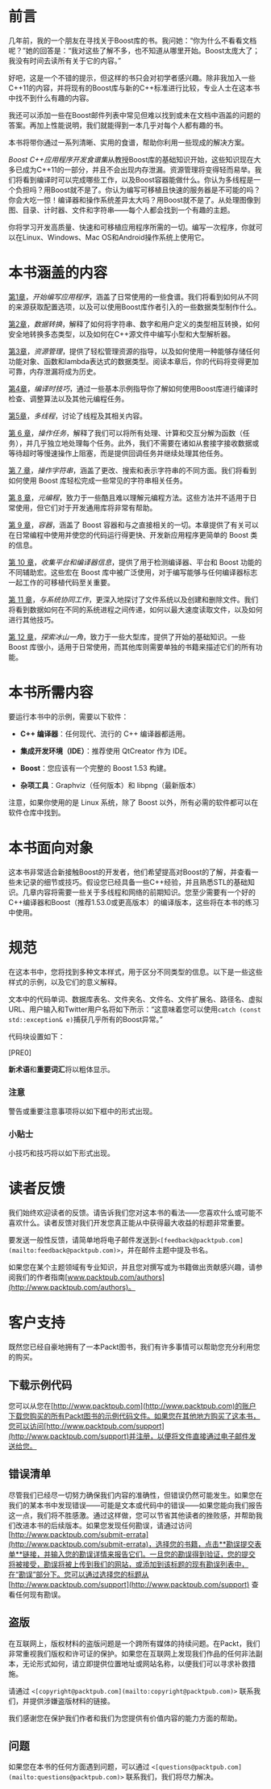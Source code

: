 # 前言

几年前，我的一个朋友在寻找关于Boost库的书。我问她：“你为什么不看看文档呢？”她的回答是：“我对这些了解不多，也不知道从哪里开始。Boost太庞大了；我没有时间去读所有关于它的内容。”

好吧，这是一个不错的提示，但这样的书只会对初学者感兴趣。除非我加入一些C++11的内容，并将现有的Boost库与新的C++标准进行比较，专业人士在这本书中找不到什么有趣的内容。

我还可以添加一些在Boost邮件列表中常见但难以找到或未在文档中涵盖的问题的答案。再加上性能说明，我们就能得到一本几乎对每个人都有趣的书。

本书将带你通过一系列清晰、实用的食谱，帮助你利用一些现成的解决方案。

*Boost C++应用程序开发食谱集*从教授Boost库的基础知识开始，这些知识现在大多已成为C++11的一部分，并且不会出现内存泄漏。资源管理将变得轻而易举。我们将看到编译时可以完成哪些工作，以及Boost容器能做什么。你认为多线程是一个负担吗？用Boost就不是了。你认为编写可移植且快速的服务器是不可能的吗？你会大吃一惊！编译器和操作系统差异太大吗？用Boost就不是了。从处理图像到图、目录、计时器、文件和字符串——每个人都会找到一个有趣的主题。

你将学习开发高质量、快速和可移植应用程序所需的一切。编写一次程序，你就可以在Linux、Windows、Mac OS和Android操作系统上使用它。

# 本书涵盖的内容

[第1章](ch01.html "第1章。开始编写应用程序")，*开始编写应用程序*，涵盖了日常使用的一些食谱。我们将看到如何从不同的来源获取配置选项，以及可以使用Boost库作者引入的一些数据类型制作什么。

[第2章](ch02.html "第2章。数据转换")，*数据转换*，解释了如何将字符串、数字和用户定义的类型相互转换，如何安全地转换多态类型，以及如何在C++源文件中编写小型和大型解析器。

[第3章](ch03.html "第3章。资源管理")，*资源管理*，提供了轻松管理资源的指导，以及如何使用一种能够存储任何功能对象、函数和lambda表达式的数据类型。阅读本章后，你的代码将变得更加可靠，内存泄漏将成为历史。

[第4章](ch04.html "第4章。编译时技巧")，*编译时技巧*，通过一些基本示例指导你了解如何使用Boost库进行编译时检查、调整算法以及其他元编程任务。

[第5章](ch05.html "第5章。多线程")，*多线程*，讨论了线程及其相关内容。

[第 6 章](ch06.html "第 6 章. 操作任务")，*操作任务*，解释了我们可以将所有处理、计算和交互分解为函数（任务），并几乎独立地处理每个任务。此外，我们不需要在诸如从套接字接收数据或等待超时等慢速操作上阻塞，而是提供回调任务并继续处理其他任务。

[第 7 章](ch07.html "第 7 章. 操作字符串")，*操作字符串*，涵盖了更改、搜索和表示字符串的不同方面。我们将看到如何使用 Boost 库轻松完成一些常见的字符串相关任务。

[第 8 章](ch08.html "第 8 章. 元编程")，*元编程*，致力于一些酷且难以理解元编程方法。这些方法并不适用于日常使用，但它们对于开发通用库将非常有帮助。

[第 9 章](ch09.html "第 9 章. 容器")，*容器*，涵盖了 Boost 容器和与之直接相关的一切。本章提供了有关可以在日常编程中使用并使您的代码运行得更快、开发新应用程序更简单的 Boost 类的信息。

[第 10 章](ch10.html "第 10 章. 收集平台和编译器信息")，*收集平台和编译器信息*，提供了用于检测编译器、平台和 Boost 功能的不同辅助宏。这些宏在 Boost 库中被广泛使用，对于编写能够与任何编译器标志一起工作的可移植代码至关重要。

[第 11 章](ch11.html "第 11 章. 与系统协同工作")，*与系统协同工作*，更深入地探讨了文件系统以及创建和删除文件。我们将看到数据如何在不同的系统进程之间传递，如何以最大速度读取文件，以及如何进行其他技巧。

[第 12 章](ch12.html "第 12 章. 探索冰山一角")，*探索冰山一角*，致力于一些大型库，提供了开始的基础知识。一些 Boost 库很小，适用于日常使用，而其他库则需要单独的书籍来描述它们的所有功能。

# 本书所需内容

要运行本书中的示例，需要以下软件：

+   **C++ 编译器**：任何现代、流行的 C++ 编译器都适用。

+   **集成开发环境（IDE）**：推荐使用 QtCreator 作为 IDE。

+   **Boost**：您应该有一个完整的 Boost 1.53 构建。

+   **杂项工具**：Graphviz（任何版本）和 libpng（最新版本）

注意，如果你使用的是 Linux 系统，除了 Boost 以外，所有必需的软件都可以在软件仓库中找到。

# 本书面向对象

这本书非常适合新接触Boost的开发者，他们希望提高对Boost的了解，并查看一些未记录的细节或技巧。假设您已经具备一些C++经验，并且熟悉STL的基础知识。几章内容将需要一些关于多线程和网络的前期知识。您至少需要有一个好的C++编译器和Boost（推荐1.53.0或更高版本）的编译版本，这些将在本书的练习中使用。

# 规范

在这本书中，您将找到多种文本样式，用于区分不同类型的信息。以下是一些这些样式的示例，以及它们的意义解释。

文本中的代码单词、数据库表名、文件夹名、文件名、文件扩展名、路径名、虚拟URL、用户输入和Twitter用户名将如下所示：“这意味着您可以使用`catch (const std::exception& e)`捕获几乎所有的Boost异常。”

代码块设置如下：

[PRE0]

**新术语**和**重要词汇**将以粗体显示。

### 注意

警告或重要注意事项将以如下框中的形式出现。

### 小贴士

小技巧和技巧将以如下形式出现。

# 读者反馈

我们始终欢迎读者的反馈。请告诉我们您对这本书的看法——您喜欢什么或可能不喜欢什么。读者反馈对我们开发您真正能从中获得最大收益的标题非常重要。

要发送一般性反馈，请简单地将电子邮件发送到`<[feedback@packtpub.com](mailto:feedback@packtpub.com)>`，并在邮件主题中提及书名。

如果您在某个主题领域有专业知识，并且您对撰写或为书籍做出贡献感兴趣，请参阅我们的作者指南[www.packtpub.com/authors](http://www.packtpub.com/authors)。

# 客户支持

既然您已经自豪地拥有了一本Packt图书，我们有许多事情可以帮助您充分利用您的购买。

## 下载示例代码

您可以从您在[http://www.packtpub.com](http://www.packtpub.com)的账户下载您购买的所有Packt图书的示例代码文件。如果您在其他地方购买了这本书，您可以访问[http://www.packtpub.com/support](http://www.packtpub.com/support)并注册，以便将文件直接通过电子邮件发送给您。

## 错误清单

尽管我们已经尽一切努力确保我们内容的准确性，但错误仍然可能发生。如果您在我们的某本书中发现错误——可能是文本或代码中的错误——如果您能向我们报告这一点，我们将不胜感激。通过这样做，您可以节省其他读者的挫败感，并帮助我们改进本书的后续版本。如果您发现任何勘误，请通过访问 [http://www.packtpub.com/submit-errata](http://www.packtpub.com/submit-errata)，选择您的书籍，点击**勘误提交表单**链接，并输入您的勘误详情来报告它们。一旦您的勘误得到验证，您的提交将被接受，勘误将被上传到我们的网站，或添加到该标题的现有勘误列表中，在“勘误”部分下。您可以通过选择您的标题从 [http://www.packtpub.com/support](http://www.packtpub.com/support) 查看任何现有勘误。

## 盗版

在互联网上，版权材料的盗版问题是一个跨所有媒体的持续问题。在Packt，我们非常重视我们版权和许可证的保护。如果您在互联网上发现我们作品的任何非法副本，无论形式如何，请立即提供位置地址或网站名称，以便我们可以寻求补救措施。

请通过 `<[copyright@packtpub.com](mailto:copyright@packtpub.com)>` 联系我们，并提供涉嫌盗版材料的链接。

我们感谢您在保护我们作者和我们为您提供有价值内容的能力方面的帮助。

## 问题

如果您在本书的任何方面遇到问题，可以通过 `<[questions@packtpub.com](mailto:questions@packtpub.com)>` 联系我们，我们将尽力解决。
